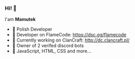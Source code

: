 ### Hi! 👋
I'am **Mamutek**

- 🔸 Polish Developer
- 🔹 Developer on FlameCode:
https://dsc.gg/flamecode
- 🔸 Currently working on ClanCraft:
http://dc.clancraft.pl/
- 🔹 Owner of 2 verifed discord bots
- 🔸 JavaScript, HTML, CSS and more...

